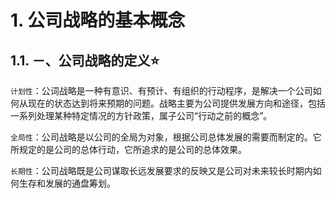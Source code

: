 # 1. 公司战略的基本概念

## 1.1. －、公司战略的定义:star: 

`计划性`：公词战略是一种有意识、有预计、有组织的行动程序，是解决一个公司如何从现在的状态达到将来预期的问题。战略主要为公司提供发展方向和途径，包括一系列处理某种特定情况的方针政策，属子公司“行动之前的概念”。

`全局性`：公司战略是以公司的全局为对象，根据公司总体发展的需要而制定的。它所规定的是公司的总体行动，它所追求的是公司的总体效果。

`长期性`：公司战略既是公司谋取长远发展要求的反映又是公司对未来较长时期内如何生存和发展的通盘筹划。
